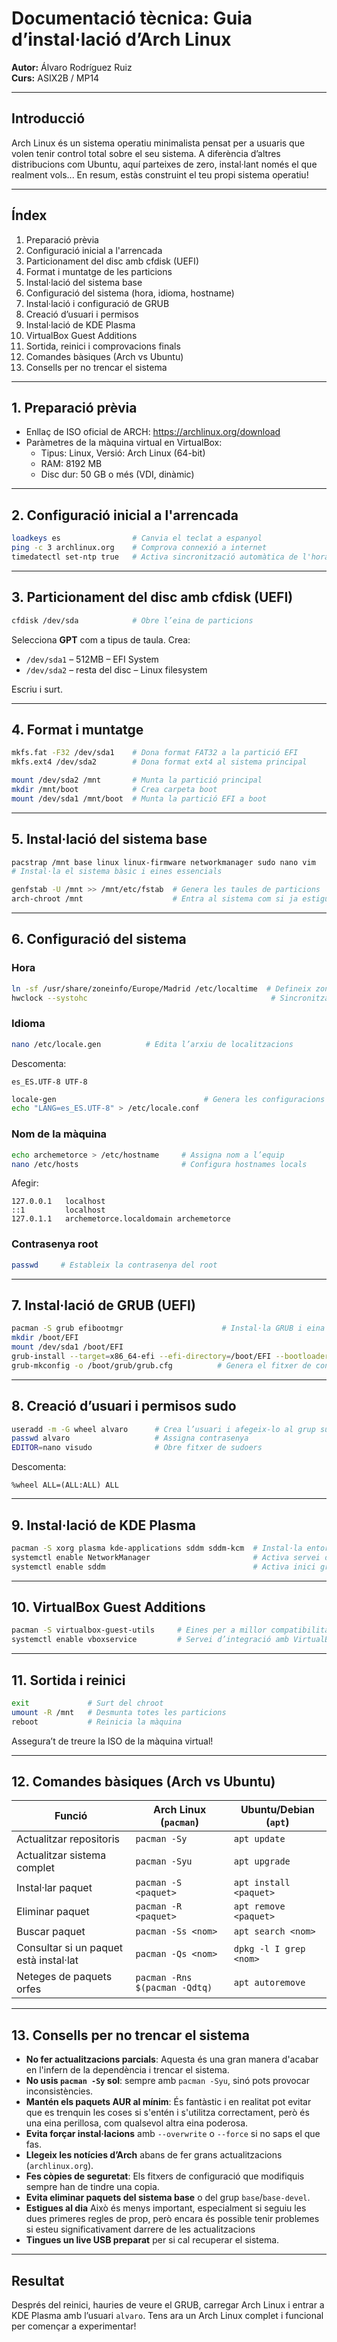 # Documentació tècnica: Guia d’instal·lació d’Arch Linux

**Autor:** Álvaro Rodríguez Ruiz  
**Curs:** ASIX2B / MP14

---

## Introducció

Arch Linux és un sistema operatiu minimalista pensat per a usuaris que volen tenir control total sobre el seu sistema. A diferència d’altres distribucions com Ubuntu, aquí parteixes de zero, instal·lant només el que realment vols... En resum, estàs construint el teu propi sistema operatiu!

---

## Índex

1. Preparació prèvia
2. Configuració inicial a l'arrencada
3. Particionament del disc amb cfdisk (UEFI)
4. Format i muntatge de les particions
5. Instal·lació del sistema base
6. Configuració del sistema (hora, idioma, hostname)
7. Instal·lació i configuració de GRUB
8. Creació d’usuari i permisos
9. Instal·lació de KDE Plasma
10. VirtualBox Guest Additions
11. Sortida, reinici i comprovacions finals
12. Comandes bàsiques (Arch vs Ubuntu)
13. Consells per no trencar el sistema

---

## 1. Preparació prèvia

- Enllaç de ISO oficial de ARCH: https://archlinux.org/download
- Paràmetres de la màquina virtual en VirtualBox:
  - Tipus: Linux, Versió: Arch Linux (64-bit)
  - RAM: 8192 MB
  - Disc dur: 50 GB o més (VDI, dinàmic)

---

## 2. Configuració inicial a l'arrencada

```bash
loadkeys es                # Canvia el teclat a espanyol
ping -c 3 archlinux.org    # Comprova connexió a internet
timedatectl set-ntp true   # Activa sincronització automàtica de l'hora
```

---

## 3. Particionament del disc amb cfdisk (UEFI)

```bash
cfdisk /dev/sda            # Obre l’eina de particions
```

Selecciona **GPT** com a tipus de taula. Crea:
- `/dev/sda1` – 512MB – EFI System
- `/dev/sda2` – resta del disc – Linux filesystem

Escriu i surt.

---

## 4. Format i muntatge

```bash
mkfs.fat -F32 /dev/sda1    # Dona format FAT32 a la partició EFI
mkfs.ext4 /dev/sda2        # Dona format ext4 al sistema principal

mount /dev/sda2 /mnt       # Munta la partició principal
mkdir /mnt/boot            # Crea carpeta boot
mount /dev/sda1 /mnt/boot  # Munta la partició EFI a boot
```

---

## 5. Instal·lació del sistema base

```bash
pacstrap /mnt base linux linux-firmware networkmanager sudo nano vim
# Instal·la el sistema bàsic i eines essencials
```

```bash
genfstab -U /mnt >> /mnt/etc/fstab  # Genera les taules de particions
arch-chroot /mnt                    # Entra al sistema com si ja estigués instal·lat
```

---

## 6. Configuració del sistema

### Hora

```bash
ln -sf /usr/share/zoneinfo/Europe/Madrid /etc/localtime  # Defineix zona horària
hwclock --systohc                                         # Sincronitza rellotge hardware
```

### Idioma

```bash
nano /etc/locale.gen          # Edita l’arxiu de localitzacions
```
Descomenta:
```
es_ES.UTF-8 UTF-8
```

```bash
locale-gen                                 # Genera les configuracions d’idioma
echo "LANG=es_ES.UTF-8" > /etc/locale.conf
```

### Nom de la màquina

```bash
echo archemetorce > /etc/hostname     # Assigna nom a l’equip
nano /etc/hosts                       # Configura hostnames locals
```

Afegir:
```
127.0.0.1   localhost
::1         localhost
127.0.1.1   archemetorce.localdomain archemetorce
```

### Contrasenya root

```bash
passwd     # Estableix la contrasenya del root
```

---

## 7. Instal·lació de GRUB (UEFI)

```bash
pacman -S grub efibootmgr                      # Instal·la GRUB i eina de boot EFI
mkdir /boot/EFI
mount /dev/sda1 /boot/EFI
grub-install --target=x86_64-efi --efi-directory=/boot/EFI --bootloader-id=GRUB
grub-mkconfig -o /boot/grub/grub.cfg          # Genera el fitxer de configuració
```

---

## 8. Creació d’usuari i permisos sudo

```bash
useradd -m -G wheel alvaro      # Crea l’usuari i afegeix-lo al grup sudo
passwd alvaro                   # Assigna contrasenya
EDITOR=nano visudo              # Obre fitxer de sudoers
```

Descomenta:
```
%wheel ALL=(ALL:ALL) ALL
```

---

## 9. Instal·lació de KDE Plasma

```bash
pacman -S xorg plasma kde-applications sddm sddm-kcm  # Instal·la entorn gràfic i gestor d’inici
systemctl enable NetworkManager                       # Activa servei de xarxa
systemctl enable sddm                                 # Activa inici gràfic
```

---

## 10. VirtualBox Guest Additions

```bash
pacman -S virtualbox-guest-utils     # Eines per a millor compatibilitat
systemctl enable vboxservice         # Servei d’integració amb VirtualBox
```

---

## 11. Sortida i reinici

```bash
exit             # Surt del chroot
umount -R /mnt   # Desmunta totes les particions
reboot           # Reinicia la màquina
```

Assegura’t de treure la ISO de la màquina virtual!

---

## 12. Comandes bàsiques (Arch vs Ubuntu)

| Funció                         | Arch Linux (`pacman`)           | Ubuntu/Debian (`apt`)            |
|-------------------------------|----------------------------------|----------------------------------|
| Actualitzar repositoris       | `pacman -Sy`                     | `apt update`                     |
| Actualitzar sistema complet   | `pacman -Syu`                    | `apt upgrade`                    |
| Instal·lar paquet             | `pacman -S <paquet>`             | `apt install <paquet>`           |
| Eliminar paquet               | `pacman -R <paquet>`             | `apt remove <paquet>`            |
| Buscar paquet                 | `pacman -Ss <nom>`               | `apt search <nom>`               |
| Consultar si un paquet està instal·lat | `pacman -Qs <nom>`      | `dpkg -l I grep <nom>`           |
| Neteges de paquets orfes      | `pacman -Rns $(pacman -Qdtq)`    | `apt autoremove`                 |

---

## 13. Consells per no trencar el sistema
- **No fer actualitzacions parcials**: Aquesta és una gran manera d'acabar en l'infern de la dependència i trencar el sistema.
- **No usis `pacman -Sy` sol**: sempre amb `pacman -Syu`, sinó pots provocar inconsistències.
- **Mantén els paquets AUR al mínim**: És fantàstic i en realitat pot evitar que es trenquin les coses si s'entén i s'utilitza correctament, però és una eina perillosa, com qualsevol altra eina poderosa.
- **Evita forçar instal·lacions** amb `--overwrite` o `--force` si no saps el que fas.
- **Llegeix les notícies d’Arch** abans de fer grans actualitzacions (`archlinux.org`).
- **Fes còpies de seguretat**: Els fitxers de configuració que modifiquis sempre han de tindre una copia.
- **Evita eliminar paquets del sistema base** o del grup `base`/`base-devel`.
- **Estigues al dia** Això és menys important, especialment si seguiu les dues primeres regles de prop, però encara és possible tenir problemes si esteu significativament darrere de les actualitzacions
- **Tingues un live USB preparat** per si cal recuperar el sistema.

---

## Resultat

Després del reinici, hauries de veure el GRUB, carregar Arch Linux i entrar a KDE Plasma amb l’usuari `alvaro`. Tens ara un Arch Linux complet i funcional per començar a experimentar!

